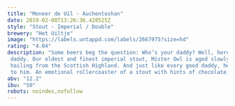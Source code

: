 ```yaml
---
title: "Meneer de Uil - Auchentoshan"
date: 2019-02-08T13:26:36.428525Z
style: "Stout - Imperial / Double"
brewery: "Het Uiltje"
image: "https://labels.untappd.com/labels/2667975?size=hd"
rating: "4.04"
description: "Some beers beg the question: Who’s your daddy? Well, here at Uiltje, Meneer de Uil is our daddy. Our oldest and finest imperial stout, Mister Owl is aged slowly in whisky barrels hailing from the Scottish Highland. And just like every good daddy, he’s a complex character that smells of smoke and comes with all sorts of historical baggage attached to him. An emotional rollercoaster of a stout with hints of chocolate, coffee and vanilla. Sip in front of a fireplace or the late-summer BBQ pit, but by all means sip. And… "
abv: "12.2"
ibu: "50"
robots: noindex,nofollow
---
```

